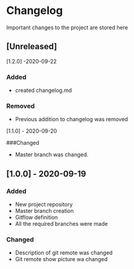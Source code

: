# Changelog
Important changes to the project are stored here

## [Unreleased]
[1.2.0] -2020-09-22 
### Added
- created changelog.md

### Removed
- Previous addition to changelog was removed

[1.1.0] - 2020-09-20

###Changed 

- Master branch was changed.

## [1.0.0] - 2020-09-19 
### Added
- New project repository
- Master branch creation
- Gitflow definition
- All the required branches were made 

### Changed 

- Description of git remote was changed
- Git remote show picture wa changed



